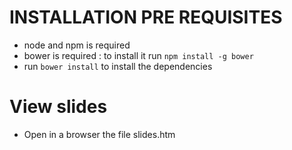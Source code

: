 # INSTALLATION PRE REQUISITES #
* node and npm is required
* bower is required : to install it run ```npm install -g bower ```
* run ```bower install``` to install the dependencies

# View slides # 

* Open in a browser the file slides.htm
